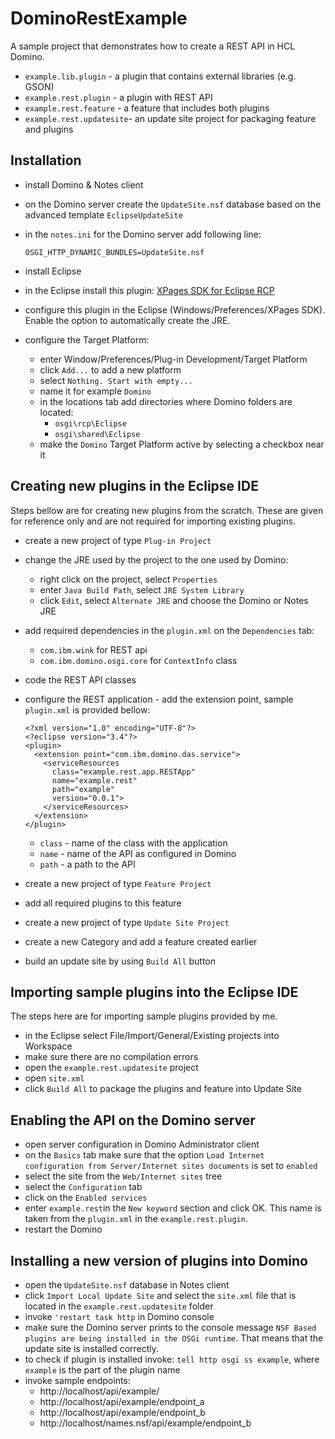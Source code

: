 # DominoRestExample

A sample project that demonstrates how to create a REST API in HCL Domino.

- `example.lib.plugin` - a plugin that contains external libraries (e.g. GSON)
- `example.rest.plugin` - a plugin with REST API
- `example.rest.feature` - a feature that includes both plugins
- `example.rest.updatesite`- an update site project for packaging feature and plugins

## Installation

- install Domino & Notes client
- on the Domino server create the `UpdateSite.nsf` database based on the advanced template `EclipseUpdateSite`
- in the `notes.ini` for the Domino server add following line:

      OSGI_HTTP_DYNAMIC_BUNDLES=UpdateSite.nsf

- install Eclipse
- in the Eclipse install this plugin: [XPages SDK for Eclipse RCP](https://www.openntf.org/main.nsf/project.xsp?r=project/XPages%20SDK%20for%20Eclipse%20RCP)
- configure this plugin in the Eclipse (Windows/Preferences/XPages SDK). Enable the option to automatically create the JRE.
- configure the Target Platform:
  - enter Window/Preferences/Plug-in Development/Target Platform
  - click `Add...` to add a new platform
  - select `Nothing. Start with empty...`
  - name it for example `Domino`
  - in the locations tab add directories where Domino folders are located:
	  - `osgi\rcp\Eclipse`
	  - `osgi\shared\Eclipse`
  - make the `Domino` Target Platform active by selecting a checkbox near it


## Creating new plugins in the Eclipse IDE

Steps bellow are for creating new plugins from the scratch. These are given for reference only and are not required for importing existing plugins.

- create a new project of type `Plug-in Project`
- change the JRE used by the project to the one used by Domino:
	- right click on the project, select `Properties`
	- enter `Java Build Path`, select `JRE System Library`
	- click `Edit`, select `Alternate JRE` and choose the Domino or Notes JRE
- add required dependencies in the `plugin.xml` on the `Dependencies` tab:
	- `com.ibm.wink` for REST api
	- `com.ibm.domino.osgi.core` for `ContextInfo` class
- code the REST API classes
- configure the REST application - add the extension point, sample  `plugin.xml` is provided bellow:

      <?xml version="1.0" encoding="UTF-8"?>
      <?eclipse version="3.4"?>
      <plugin>
        <extension point="com.ibm.domino.das.service">
          <serviceResources
            class="example.rest.app.RESTApp"
            name="example.rest"
            path="example"
            version="0.0.1">
          </serviceResources>
        </extension>
      </plugin>

	- `class` - name of the class with the application
	- `name` - name of the API as configured in Domino
	- `path` - a path to the API
- create a new project of type `Feature Project`
- add all required plugins to this feature
- create a new project of type `Update Site Project`
- create a new Category and add a feature created earlier
- build an update site by using `Build All` button

## Importing sample plugins into the Eclipse IDE

The steps here are for importing sample plugins provided by me.
- in the Eclipse select File/Import/General/Existing projects into Workspace
- make sure there are no compilation errors
- open the `example.rest.updatesite` project
- open `site.xml`
- click `Build All` to package the plugins and feature into Update Site

## Enabling the API on the Domino server
- open server configuration in Domino Administrator client
- on the `Basics` tab make sure that the option `Load Internet configuration from Server/Internet sites documents` is set to `enabled`
- select the site from the `Web/Internet sites` tree
- select the `Configuration` tab
- click on the `Enabled services`
- enter `example.rest`in the `New keyword` section and click OK. This name is taken from the `plugin.xml` in the `example.rest.plugin`.
- restart the Domino

## Installing a new version of plugins into Domino

- open the `UpdateSite.nsf` database in Notes client
- click `Import Local Update Site` and select the `site.xml` file that is located in the `example.rest.updatesite` folder
- invoke `'restart task http` in Domino console
- make sure the Domino server prints to the console message `NSF Based plugins are being installed in the OSGi runtime`. That means that the update site is installed correctly.
- to check if plugin is installed invoke: `tell http osgi ss example`, where `example` is the part of the plugin name
- invoke sample endpoints:
	- http://localhost/api/example/
	- http://localhost/api/example/endpoint_a
	- http://localhost/api/example/endpoint_b
	- http://localhost/names.nsf/api/example/endpoint_b


